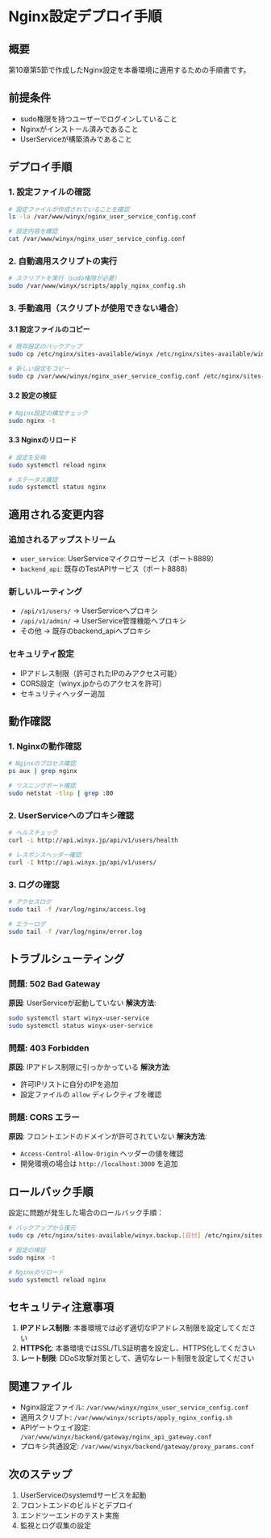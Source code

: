 # Nginx設定デプロイ手順

## 概要
第10章第5節で作成したNginx設定を本番環境に適用するための手順書です。

## 前提条件
- sudo権限を持つユーザーでログインしていること
- Nginxがインストール済みであること
- UserServiceが構築済みであること

## デプロイ手順

### 1. 設定ファイルの確認
```bash
# 設定ファイルが作成されていることを確認
ls -la /var/www/winyx/nginx_user_service_config.conf

# 設定内容を確認
cat /var/www/winyx/nginx_user_service_config.conf
```

### 2. 自動適用スクリプトの実行
```bash
# スクリプトを実行（sudo権限が必要）
sudo /var/www/winyx/scripts/apply_nginx_config.sh
```

### 3. 手動適用（スクリプトが使用できない場合）

#### 3.1 設定ファイルのコピー
```bash
# 既存設定のバックアップ
sudo cp /etc/nginx/sites-available/winyx /etc/nginx/sites-available/winyx.backup.$(date +%Y%m%d)

# 新しい設定をコピー
sudo cp /var/www/winyx/nginx_user_service_config.conf /etc/nginx/sites-available/winyx
```

#### 3.2 設定の検証
```bash
# Nginx設定の構文チェック
sudo nginx -t
```

#### 3.3 Nginxのリロード
```bash
# 設定を反映
sudo systemctl reload nginx

# ステータス確認
sudo systemctl status nginx
```

## 適用される変更内容

### 追加されるアップストリーム
- `user_service`: UserServiceマイクロサービス（ポート8889）
- `backend_api`: 既存のTestAPIサービス（ポート8888）

### 新しいルーティング
- `/api/v1/users/` → UserServiceへプロキシ
- `/api/v1/admin/` → UserService管理機能へプロキシ
- その他 → 既存のbackend_apiへプロキシ

### セキュリティ設定
- IPアドレス制限（許可されたIPのみアクセス可能）
- CORS設定（winyx.jpからのアクセスを許可）
- セキュリティヘッダー追加

## 動作確認

### 1. Nginxの動作確認
```bash
# Nginxのプロセス確認
ps aux | grep nginx

# リスニングポート確認
sudo netstat -tlnp | grep :80
```

### 2. UserServiceへのプロキシ確認
```bash
# ヘルスチェック
curl -i http://api.winyx.jp/api/v1/users/health

# レスポンスヘッダー確認
curl -I http://api.winyx.jp/api/v1/users/
```

### 3. ログの確認
```bash
# アクセスログ
sudo tail -f /var/log/nginx/access.log

# エラーログ
sudo tail -f /var/log/nginx/error.log
```

## トラブルシューティング

### 問題: 502 Bad Gateway
**原因**: UserServiceが起動していない
**解決方法**:
```bash
sudo systemctl start winyx-user-service
sudo systemctl status winyx-user-service
```

### 問題: 403 Forbidden
**原因**: IPアドレス制限に引っかかっている
**解決方法**: 
- 許可IPリストに自分のIPを追加
- 設定ファイルの `allow` ディレクティブを確認

### 問題: CORS エラー
**原因**: フロントエンドのドメインが許可されていない
**解決方法**:
- `Access-Control-Allow-Origin` ヘッダーの値を確認
- 開発環境の場合は `http://localhost:3000` を追加

## ロールバック手順

設定に問題が発生した場合のロールバック手順：

```bash
# バックアップから復元
sudo cp /etc/nginx/sites-available/winyx.backup.[日付] /etc/nginx/sites-available/winyx

# 設定の検証
sudo nginx -t

# Nginxのリロード
sudo systemctl reload nginx
```

## セキュリティ注意事項

1. **IPアドレス制限**: 本番環境では必ず適切なIPアドレス制限を設定してください
2. **HTTPS化**: 本番環境ではSSL/TLS証明書を設定し、HTTPS化してください
3. **レート制限**: DDoS攻撃対策として、適切なレート制限を設定してください

## 関連ファイル

- Nginx設定ファイル: `/var/www/winyx/nginx_user_service_config.conf`
- 適用スクリプト: `/var/www/winyx/scripts/apply_nginx_config.sh`
- APIゲートウェイ設定: `/var/www/winyx/backend/gateway/nginx_api_gateway.conf`
- プロキシ共通設定: `/var/www/winyx/backend/gateway/proxy_params.conf`

## 次のステップ

1. UserServiceのsystemdサービスを起動
2. フロントエンドのビルドとデプロイ
3. エンドツーエンドのテスト実施
4. 監視とログ収集の設定